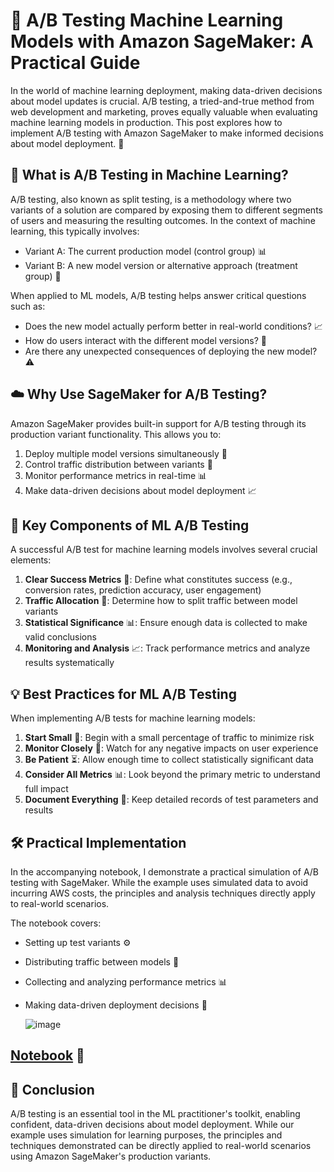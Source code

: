 # 🧪 A/B Testing Machine Learning Models with Amazon SageMaker: A Practical Guide

In the world of machine learning deployment, making data-driven decisions about model updates is crucial. A/B testing, a tried-and-true method from web development and marketing, proves equally valuable when evaluating machine learning models in production. This post explores how to implement A/B testing with Amazon SageMaker to make informed decisions about model deployment. 🚀

## 🤔 What is A/B Testing in Machine Learning?

A/B testing, also known as split testing, is a methodology where two variants of a solution are compared by exposing them to different segments of users and measuring the resulting outcomes. In the context of machine learning, this typically involves:

- Variant A: The current production model (control group) 📊
- Variant B: A new model version or alternative approach (treatment group) 🔄

When applied to ML models, A/B testing helps answer critical questions such as:
- Does the new model actually perform better in real-world conditions? 📈
- How do users interact with the different model versions? 👥
- Are there any unexpected consequences of deploying the new model? ⚠️

## ☁️ Why Use SageMaker for A/B Testing?

Amazon SageMaker provides built-in support for A/B testing through its production variant functionality. This allows you to:

1. Deploy multiple model versions simultaneously 🔄
2. Control traffic distribution between variants 🔀
3. Monitor performance metrics in real-time 📊
4. Make data-driven decisions about model deployment 📈

## 🔑 Key Components of ML A/B Testing

A successful A/B test for machine learning models involves several crucial elements:

1. **Clear Success Metrics** 🎯: Define what constitutes success (e.g., conversion rates, prediction accuracy, user engagement)
2. **Traffic Allocation** 🔀: Determine how to split traffic between model variants
3. **Statistical Significance** 📊: Ensure enough data is collected to make valid conclusions
4. **Monitoring and Analysis** 📈: Track performance metrics and analyze results systematically

## 💡 Best Practices for ML A/B Testing

When implementing A/B tests for machine learning models:

1. **Start Small** 🌱: Begin with a small percentage of traffic to minimize risk
2. **Monitor Closely** 👀: Watch for any negative impacts on user experience
3. **Be Patient** ⏳: Allow enough time to collect statistically significant data
4. **Consider All Metrics** 📊: Look beyond the primary metric to understand full impact
5. **Document Everything** 📝: Keep detailed records of test parameters and results

## 🛠️ Practical Implementation

In the accompanying notebook, I demonstrate a practical simulation of A/B testing with SageMaker. While the example uses simulated data to avoid incurring AWS costs, the principles and analysis techniques directly apply to real-world scenarios.

The notebook covers:
- Setting up test variants ⚙️
- Distributing traffic between models 🔀
- Collecting and analyzing performance metrics 📊
- Making data-driven deployment decisions 🎯

  ![image](https://github.com/user-attachments/assets/8d96bfc4-6f5f-48eb-a899-9bc9edab4226)


## [Notebook](https://github.com/ava11235/ml/blob/main/ab-testing-for-ml.ipynb) 📓

## 🎯 Conclusion

A/B testing is an essential tool in the ML practitioner's toolkit, enabling confident, data-driven decisions about model deployment. While our example uses simulation for learning purposes, the principles and techniques demonstrated can be directly applied to real-world scenarios using Amazon SageMaker's production variants.


